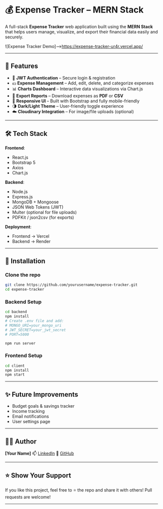 # 💰 Expense Tracker – MERN Stack

A full-stack **Expense Tracker** web application built using the **MERN Stack** that helps users manage, visualize, and export their financial data easily and securely.

![Expense Tracker Demo]-->https://expense-tracker-ur4r.vercel.app/

---

## 🚀 Features

* 🔐 **JWT Authentication** – Secure login & registration
* 💵 **Expense Management** – Add, edit, delete, and categorize expenses
* 📊 **Charts Dashboard** – Interactive data visualizations via Chart.js
* 📁 **Export Reports** – Download expenses as **PDF** or **CSV**
* 🎨 **Responsive UI** – Built with Bootstrap and fully mobile-friendly
* 🌗 **Dark/Light Theme** – User-friendly toggle experience
* ☁️ **Cloudinary Integration** – For image/file uploads (optional)

---

## 🛠️ Tech Stack

**Frontend**:

* React.js
* Bootstrap 5
* Axios
* Chart.js

**Backend**:

* Node.js
* Express.js
* MongoDB + Mongoose
* JSON Web Tokens (JWT)
* Multer (optional for file uploads)
* PDFKit / json2csv (for exports)

**Deployment**:

* Frontend → Vercel
* Backend → Render

---

## 🔧 Installation

### Clone the repo

```bash
git clone https://github.com/yourusername/expense-tracker.git
cd expense-tracker
```

### Backend Setup

```bash
cd backend
npm install
# Create .env file and add:
# MONGO_URI=your_mongo_uri
# JWT_SECRET=your_jwt_secret
# PORT=5000

npm run server
```

### Frontend Setup

```bash
cd client
npm install
npm start
```

---


## ✨ Future Improvements

* Budget goals & savings tracker
* Income tracking
* Email notifications
* User settings page

---

## 🙋‍♂️ Author

**\[Your Name]**
📫 [LinkedIn](https://www.linkedin.com/in/gurumoorthysubbaiah/)
🐙 [GitHub](https://github.com/GURUMOORTHYSUBBAIAH)

---

## ⭐️ Show Your Support

If you like this project, feel free to ⭐ the repo and share it with others!
Pull requests are welcome!

---

